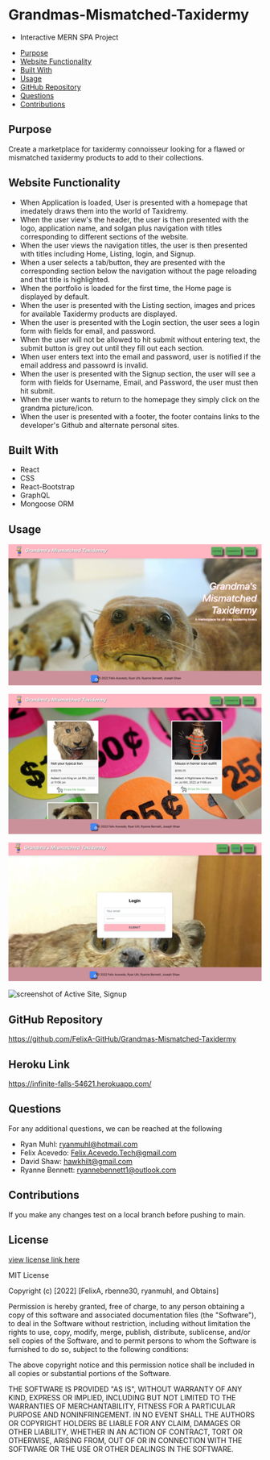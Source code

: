# Grandmas-Mismatched-Taxidermy
* Interactive MERN SPA Project 
- [Purpose](#purpose)
- [Website Functionality](#website-functionality)
- [Built With](#built-with)
- [Usage](#usage)
- [GitHub Repository](#github-repository)
- [Questions](#questions)
- [Contributions](#contributions)
## Purpose
Create a marketplace for taxidermy connoisseur looking for a flawed or mismatched taxidermy products to add to their collections. 
## Website Functionality
* When Application is loaded,  User is presented with a homepage that imedately draws them into the world of Taxidremy. 
* When the user view's the header,  the user is then presented with the logo, application name, and solgan plus navigation with titles corresponding to different sections of the website.
* When the user views the navigation titles,  the user is then presented with titles including Home, Listing, login, and Signup.  
* When a user selects a tab/button,  they are presented with the corresponding section below the navigation without the page reloading and that title is highlighted.
* When the portfolio is loaded for the first time,  the Home page is displayed by default.
* When the user is presented with the Listing section,  images and prices for available Taxidermy products are displayed. 
* When the user is presented with the Login section, the user sees a login form with fields for email, and password.
* When the user will not be allowed to hit submit without entering text,  the submit button is grey out until they fill out each section.
* When user enters text into the email and password,  user is notified if the email address and passowrd is invalid.
* When the user is presented with the Signup section,  the user will see a form with fields for Username, Email, and Password, the user must then hit submit.
* When the user wants to return to the homepage they simply click on the grandma picture/icon. 
* When the user is presented with a footer,  the footer contains links to the developer's Github and alternate personal sites.
## Built With
* React
* CSS
* React-Bootstrap
* GraphQL 
* Mongoose ORM 
## Usage
![screenshot of Active Site, Homepage](./client/src/assets/screenshot/Homepage.png)

![screenshot of Active Site, Listing](./client/src/assets/screenshot/Listing.png)

![screenshot of Active Site, Login](./client/src/assets/screenshot/Login.png)

![screenshot of Active Site, Signup](./client/src/assets/screenshot/Signup.png)

## GitHub Repository
https://github.com/FelixA-GitHub/Grandmas-Mismatched-Taxidermy

## Heroku Link
https://infinite-falls-54621.herokuapp.com/

## Questions 
For any additional questions, we can be reached at the following
* Ryan Muhl: ryanmuhl@hotmail.com
* Felix Acevedo: Felix.Acevedo.Tech@gmail.com
* David Shaw: hawkhilt@gmail.com
* Ryanne Bennett: ryannebennett1@outlook.com

## Contributions 
If you make any changes test on a local branch before pushing to main. 

## License

[view license link here](https://choosealicense.com/licenses/mit/)

        
MIT License

Copyright (c) [2022] [FelixA, rbenne30, ryanmuhl, and Obtains]

Permission is hereby granted, free of charge, to any person obtaining a copy
of this software and associated documentation files (the "Software"), to deal
in the Software without restriction, including without limitation the rights
to use, copy, modify, merge, publish, distribute, sublicense, and/or sell
copies of the Software, and to permit persons to whom the Software is
furnished to do so, subject to the following conditions:

The above copyright notice and this permission notice shall be included in all
copies or substantial portions of the Software.

THE SOFTWARE IS PROVIDED "AS IS", WITHOUT WARRANTY OF ANY KIND, EXPRESS OR
IMPLIED, INCLUDING BUT NOT LIMITED TO THE WARRANTIES OF MERCHANTABILITY,
FITNESS FOR A PARTICULAR PURPOSE AND NONINFRINGEMENT. IN NO EVENT SHALL THE
AUTHORS OR COPYRIGHT HOLDERS BE LIABLE FOR ANY CLAIM, DAMAGES OR OTHER
LIABILITY, WHETHER IN AN ACTION OF CONTRACT, TORT OR OTHERWISE, ARISING FROM,
OUT OF OR IN CONNECTION WITH THE SOFTWARE OR THE USE OR OTHER DEALINGS IN THE
SOFTWARE.